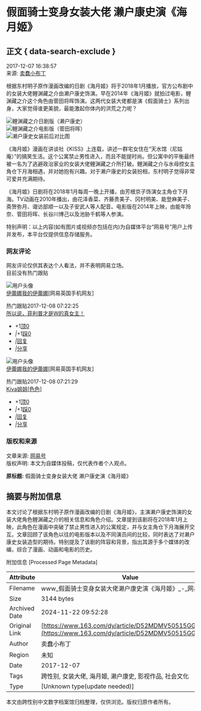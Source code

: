# 假面骑士变身女装大佬 濑户康史演《海月姬》

## 正文 { data-search-exclude }


2017-12-07 16:38:57  
来源: [卖蠢小布丁](https://www.163.com/dy/media/T1496042258038.html)  

根据东村明子原作漫画改编的日剧《海月姬》将于2018年1月播放，官方公布剧中的女装大佬鲤渊藏之介由濑户康史饰演。早在2014年《海月姬》就拍过电影，鲤渊藏之介这个角色由菅田将晖饰演。这两代女装大佬都是演《假面骑士》系列出身，大家觉得谁更美貌，最能激起你体内的洪荒之力呢？

![鲤渊藏之介日剧版（濑户康史）](https://example.com/link_to_image1)  
![鲤渊藏之介电影版（菅田将晖）](https://example.com/link_to_image2)  
![濑户康史女装前后对比图](https://example.com/link_to_image3)  

《海月姬》漫画在讲谈社《KISS》上连载，讲述一群宅女住在“天水馆（尼姑庵）”的搞笑生活。这个公寓禁止男性进入，而且不能提时尚。但公寓中的平衡最终被一名为了逃避政治家业的女装大佬鲤渊藏之介所打破。鲤渊藏之介与水母控女主角仓下月海相遇，并对她抱有兴趣。对于濑户康史的女装扮相，东村明子觉得非常可爱并充满期待。

《海月姬》日剧将在2018年1月每周一晚上开播，由芳根京子饰演女主角仓下月海。TV动画在2010年播出，由花泽香菜、齐藤贵美子、冈村明美、能登麻美子、斋贺弥月、诹访部顺一以及子安武人等人配音。电影版在2014年上映，由能年玲奈、菅田将晖、长谷川博己以及池胁千鹤等人参演。

特别声明：以上内容(如有图片或视频亦包括在内)为自媒体平台“网易号”用户上传并发布，本平台仅提供信息存储服务。

### 网友评论

网友评论仅供其表达个人看法，并不表明网易立场。  
目前没有热门跟贴

![用户头像](http://mobilepics.ws.126.net/966b2e67eeedccc78e6d2560a60357180890.jpeg)  
[伊蕾娜我的伊蕾娜](http://tie.163.com/reply/myaction.jsp?action=reply&userId=1388329&f=gentienickname)[网易英国手机网友]

热门跟贴2017-12-08 07:22:25  
[所以说，菲利普才是W的真女主！](https://comment.tie.163.com/D52MDMV50515GG4E.html)  
- +1[顶0](javascript:void(0);)  
- _|_+1[踩0](javascript:void(0))  
- _|_[回复](javascript:void(0))  
- _|_[分享](javascript:void(0))  

![用户头像](http://mobilepics.ws.126.net/966b2e67eeedccc78e6d2560a60357180890.jpeg)  
[伊蕾娜我的伊蕾娜](http://tie.163.com/reply/myaction.jsp?action=reply&userId=1388329&f=gentienickname)[网易英国手机网友]

热门跟贴2017-12-08 07:21:29  
[Kiva姐姐\[色色\]](https://comment.tie.163.com/D52MDMV50515GG4E.html)  
- +1[顶0](javascript:void(0);)  
- _|_+1[踩0](javascript:void(0))  
- _|_[回复](javascript:void(0))  
- _|_[分享](javascript:void(0))  

### 版权和来源  
文章来源: [网易号](https://www.163.com/dy/media/T1496042258038.html)  
版权声明: 本文为自媒体投稿，仅代表作者个人观点。  

**原标题:** 假面骑士变身女装大佬 濑户康史演《海月姬》

## 摘要与附加信息

<!-- tcd_abstract -->
本文讨论了根据东村明子原作漫画改编的日剧《海月姬》，主演濑户康史饰演的女装大佬角色鲤渊藏之介的相关信息和角色介绍。文章提到该剧将在2018年1月上映，此角色在漫画中突破了禁止男性进入的公寓规定，并与女主角仓下月海展开交互。文章回顾了该角色以往的电影版本以及不同演员间的比较，同时表达了对濑户康史女装造型的期待。特别提及了该剧的阵容和背景，指出其源于多个媒体的改编，综合了漫画、动画和电影的历史。
<!-- tcd_abstract_end -->

附加信息 [Processed Page Metadata]

| Attribute       | Value                                  |
|-----------------|----------------------------------------|
| Filename        | www_假面骑士变身女装大佬濑户康史演《海月姬》_-_网易.md                             |
| Size            | 3144 bytes                           |
| Archived Date   | 2024-11-22 09:52:28                             |
| Original Link   | [https://www.163.com/dy/article/D52MDMV50515GG4E.html](https://www.163.com/dy/article/D52MDMV50515GG4E.html)                       |
| Author          | 卖蠢小布丁                               |
| Region          | 未知                               |
| Date            | 2017-12-07                                 |
| Tags            | 跨性别, 女装大佬, 海月姬, 濑户康史, 影视作品, 社会文化                                 |
| Type            | [Unknown type(update needed)]                                 |
<!-- tcd_table_end -->

本文由跨性别中文数字档案馆归档整理，仅供浏览。版权归原作者所有。

